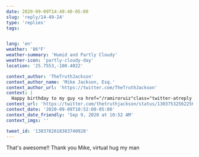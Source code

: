 ```yaml
---
date: 2020-09-09T14:49:40-05:00
slug: 'reply/14-49-24'
type: 'replies'
tags:


lang: 'en'
weather: '86°F'
weather-summary: 'Humid and Partly Cloudy'
weather-icon: 'partly-cloudy-day'
location: '25.7553,-100.4022'

context_author: 'TheTruthJackson'
context_author_name: 'Mike Jackson, Esq.'
context_author_url: 'https://twitter.com/TheTruthJackson'
context: |
  Happy birthday to my guy <a href="/ramiroruiz"class="twitter-atreply dir-ltr"dir="ltr"data-mentioned-user-id="16877472"data-screenname="ramiroruiz">@ramiroruiz</a>. Here&#39;s a shot from his first amateur <a href="/hashtag/MMA?src=hash"data-query-source="hashtag_click"class="twitter-hashtag dir-ltr"dir="ltr">#MMA</a> fight from 2013. <a href="https://t.co/lub3QrszQy"data-pre-embedded="true"rel="nofollow"data-entity-id="1303752245989736448"dir="ltr"data-url="https://twitter.com/TheTruthJackson/status/1303753256225603585/photo/1"data-tco-id="lub3QrszQy"class="twitter_external_link dir-ltr tco-link has-expanded-path"target="_top"data-expanded-path="/TheTruthJackson/status/1303753256225603585/photo/1">pic.twitter.com/lub3QrszQy</a>
context_url: 'https://twitter.com/thetruthjackson/status/1303753256225603585?s=12'
context_date: '2020-09-09T10:52:00-05:00'
context_date_friendly: 'Sep 9, 2020 at 10:52 AM'
context_imgs: ''

tweet_id: '1303782618383740928'
---
```

That's awesome!! Thank you Mike, virtual hug my man